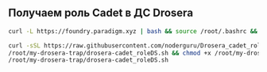 ## Получаем роль Cadet в ДС Drosera


```bash
curl -L https://foundry.paradigm.xyz | bash && source /root/.bashrc && foundryup
```
```bash
curl -sSL https://raw.githubusercontent.com/noderguru/Drosera_cadet_roleDS/main/drosera-cadet_roleDS.sh -o
/root/my-drosera-trap/drosera-cadet_roleDS.sh && chmod +x /root/my-drosera-trap/drosera-cadet_roleDS.sh &&
/root/my-drosera-trap/drosera-cadet_roleDS.sh
```
